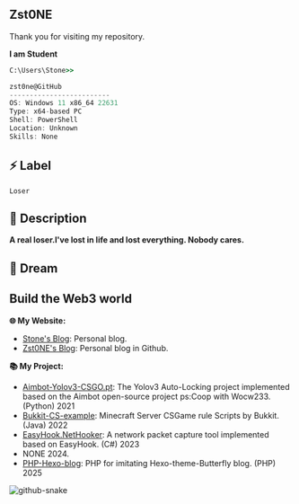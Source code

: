 ## Zst0NE

Thank you for visiting my repository.<br>

**I am Student**

```cmd
C:\Users\Stone>> 
```

```csharp
zst0ne@GitHub
-------------------------
OS: Windows 11 x86_64 22631
Type: x64-based PC
Shell: PowerShell
Location: Unknown
Skills: None
```

## ⚡ Label

`Loser`  

## 🚀 Description

**A real loser.I've lost in life and lost everything. Nobody cares.**  

## 🔭 Dream
**Build the Web3 world**
---

**🌐 My Website:** 
- [Stone's Blog](https://noobspace.cn): Personal blog.
- [Zst0NE's Blog](https://Zst0NE.github.io/): Personal blog in Github.

**📚 My Project:**
- [Aimbot-Yolov3-CSGO.pt](https://github.com/Zst0ne/Game-model-of-yolov5):  The Yolov3 Auto-Locking project implemented based on the Aimbot open-source project ps:Coop with Wocw233.(Python) 2021
- [Bukkit-CS-example](https://github.com/Zst0NE/Bukkit-CS-example):  Minecraft Server CSGame rule Scripts by Bukkit. (Java) 2022
- [EasyHook.NetHooker](https://github.com/Zst0ne/NetHookDll3):  A network packet capture tool implemented based on EasyHook. (C#) 2023
- NONE 2024.
- [PHP-Hexo-blog](https://github.com/Zst0ne/blog):  PHP for imitating Hexo-theme-Butterfly blog. (PHP) 2025

<picture>
  <source media="(prefers-color-scheme: dark)" srcset="github-snake-dark.svg" />
  <source media="(prefers-color-scheme: light)" srcset="github-snake.svg" />
  <img alt="github-snake" src="github-snake.svg" />
</picture>
